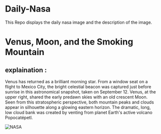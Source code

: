 # Daily-Nasa

This Repo displays the daily nasa image and the description of the image.

<!--NASA-->
# Venus, Moon, and the Smoking Mountain
## explaination :

Venus has returned as a brilliant morning star. From a window seat on a flight to Mexico City, the bright celestial beacon was captured just before sunrise in this astronomical snapshot, taken on September 12. Venus, at the upper right, shared the early predawn skies with an old crescent Moon. Seen from this stratospheric perspective, both mountain peaks and clouds appear in silhouette along a glowing eastern horizon. The dramatic, long, low cloud bank was created by venting from planet Earth's active volcano Popocatépetl.

![NASA](https://apod.nasa.gov/apod/image/2309/IMG_3603_1024.jpg)
<!--/NASA-->